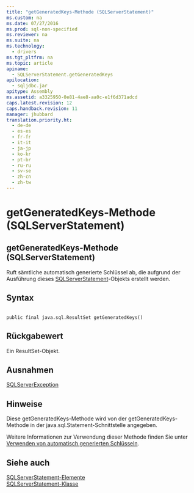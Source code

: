 ```yaml
---
title: "getGeneratedKeys-Methode (SQLServerStatement)"
ms.custom: na
ms.date: 07/27/2016
ms.prod: sql-non-specified
ms.reviewer: na
ms.suite: na
ms.technology: 
  - drivers
ms.tgt_pltfrm: na
ms.topic: article
apiname: 
  - SQLServerStatement.getGeneratedKeys
apilocation: 
  - sqljdbc.jar
apitype: Assembly
ms.assetid: a3325950-0e81-4ae8-aa0c-e1f6d371adcd
caps.latest.revision: 12
caps.handback.revision: 11
manager: jhubbard
translation.priority.ht: 
  - de-de
  - es-es
  - fr-fr
  - it-it
  - ja-jp
  - ko-kr
  - pt-br
  - ru-ru
  - sv-se
  - zh-cn
  - zh-tw
---
```

# getGeneratedKeys-Methode (SQLServerStatement)
    
## getGeneratedKeys\-Methode \(SQLServerStatement\)  
 Ruft sämtliche automatisch generierte Schlüssel ab, die aufgrund der Ausführung dieses [SQLServerStatement](../content/SQLServerStatement-Class.md)\-Objekts erstellt werden.  
  
## Syntax  
  
```  
  
public final java.sql.ResultSet getGeneratedKeys()  
```  
  
## Rückgabewert  
 Ein ResultSet\-Objekt.  
  
## Ausnahmen  
 [SQLServerException](../content/SQLServerException-Class.md)  
  
## Hinweise  
 Diese getGeneratedKeys\-Methode wird von der getGeneratedKeys\-Methode in der java.sql.Statement\-Schnittstelle angegeben.  
  
 Weitere Informationen zur Verwendung dieser Methode finden Sie unter [Verwenden von automatisch generierten Schlüsseln](../content/Using-Auto-Generated-Keys.md).  
  
## Siehe auch  
 [SQLServerStatement-Elemente](../content/SQLServerStatement-Members.md)   
 [SQLServerStatement-Klasse](../content/SQLServerStatement-Class.md)  
  
  